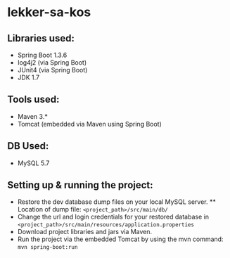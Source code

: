 # lekker-sa-kos

## Libraries used:
* Spring Boot 1.3.6 
* log4j2 (via Spring Boot)
* JUnit4 (via Spring Boot)
* JDK 1.7

## Tools used:
* Maven 3.*
* Tomcat (embedded via Maven using Spring Boot)

## DB Used:
* MySQL 5.7

## Setting up & running the project:
* Restore the dev database dump files on your local MySQL server.
** Location of dump file: `<project_path>/src/main/db/`
* Change the url and login credentials for your restored database in `<project_path>/src/main/resources/application.properties`
* Download project libraries and jars via Maven.
* Run the project via the embedded Tomcat by using the mvn command: `mvn spring-boot:run`
